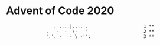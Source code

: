 # Advent of Code 2020

```'
                  . ....|.... .                     1 **
               .   -  -  \-   '                     2 **
               '.'. -   - \ -'':                    3 **
```
